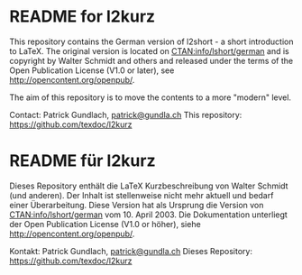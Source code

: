 README for l2kurz
=================
This repository contains the German version of l2short - a short introduction to LaTeX. The original version is located on [CTAN:info/lshort/german](http://mirror.ctan.org/info/lshort/german) and is copyright by Walter Schmidt and others and released under the terms of the Open Publication License (V1.0 or later), see http://opencontent.org/openpub/.

The aim of this repository is to move the contents to a more "modern" level.


Contact: Patrick Gundlach, patrick@gundla.ch
This repository: https://github.com/texdoc/l2kurz


README für l2kurz
=================
Dieses Repository enthält die LaTeX Kurzbeschreibung von Walter Schmidt (und anderen). Der Inhalt ist stellenweise nicht mehr aktuell und bedarf einer Überarbeitung. Diese Version hat als Ursprung die Version von [CTAN:info/lshort/german](http://mirror.ctan.org/info/lshort/german) vom 10. April 2003. Die Dokumentation unterliegt der Open Publication License (V1.0 or höher), siehe http://opencontent.org/openpub/.


Kontakt: Patrick Gundlach, patrick@gundla.ch
Dieses Repository: https://github.com/texdoc/l2kurz